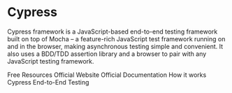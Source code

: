 # Cypress

Cypress framework is a JavaScript-based end-to-end testing framework built on top of Mocha – a feature-rich JavaScript test framework running on and in the browser, making asynchronous testing simple and convenient. It also uses a BDD/TDD assertion library and a browser to pair with any JavaScript testing framework.

<ResourceGroupTitle>Free Resources</ResourceGroupTitle>
<BadgeLink colorScheme='blue' badgeText='Official Website' href='https://www.cypress.io/'>Official Website</BadgeLink>
<BadgeLink colorScheme='blue' badgeText='Official Docs' href='https://docs.cypress.io/guides/overview/why-cypress#Other'>Official Documentation</BadgeLink>
<BadgeLink colorScheme='yellow' badgeText='Read' href='https://www.cypress.io/how-it-works'>How it works</BadgeLink>
<BadgeLink badgeText='Watch' href='https://www.youtube.com/watch?v=7N63cMKosIE'>Cypress End-to-End Testing</BadgeLink>
